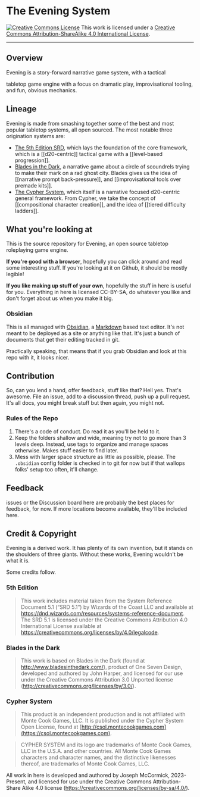 # The Evening System

<a rel="license" href="http://creativecommons.org/licenses/by-sa/4.0/"><img alt="Creative Commons License" style="border-width:0" src="https://i.creativecommons.org/l/by-sa/4.0/88x31.png" /></a>
This work is licensed under a <a rel="license" href="http://creativecommons.org/licenses/by-sa/4.0/">Creative Commons Attribution-ShareAlike 4.0 International License</a>.

---
## Overview

Evening is a story-forward narrative game system, with a tactical 

tabletop game engine with a focus on dramatic play, improvisational tooling, and fun, obvious mechanics.
## Lineage

Evening is made from smashing together some of the best and most popular tabletop systems, all open sourced. The most notable three origination systems are:

- [The 5th Edition SRD](https://dnd.wizards.com/resources/systems-reference-document), which lays the foundation of the core framework, which is a [[d20-centric]] tactical game with a [[level-based progression]].
- [Blades in the Dark](https://bladesinthedark.com/basics), a narrative game about a circle of scoundrels trying to make their mark on a rad ghost city. Blades gives us the idea of [[narrative prompt back-pressure]], and [[improvisational tools over premade kits]].
- [The Cypher System](https://csol.montecookgames.com/), which itself is a narrative focused d20-centric general framework. From Cypher, we take the concept of [[compositional character creation]], and the idea of [[tiered difficulty ladders]].

## What you're looking at

This is the source repository for Evening, an open source tabletop roleplaying game engine.

**If you're good with a browser**, hopefully you can click around and read some interesting stuff. If you're looking at it on Github, it should be mostly legible!

**If you like making up stuff of your own**, hopefully the stuff in here is useful for you. Everything in here is licensed CC-BY-SA, do whatever you like and don't forget about us when you make it big.
### Obsidian

This is all managed with [Obsidian](https://obsidian.md/), a [Markdown](https://www.markdownguide.org/) based text editor. It's not meant to be deployed as a site or anything like that. It's just a bunch of documents that get their editing tracked in git.

Practically speaking, that means that if you grab Obsidian and look at this repo with it, it looks nicer.
## Contribution

So, can you lend a hand, offer feedback, stuff like that? Hell yes. That's awesome. File an issue, add to a discussion thread, push up a pull request. It's all docs, you might break stuff but then again, you might not.
### Rules of the Repo

1. There's a code of conduct. Do read it as you'll be held to it.
2. Keep the folders shallow and wide, meaning try not to go more than 3 levels deep. Instead, use tags to organize and manage spaces otherwise. Makes stuff easier to find later.
3. Mess with larger space structure as little as possible, please. The `.obsidian` config folder is checked in to git for now but if that wallops folks' setup too often, it'll change.
## Feedback

issues or the Discussion board here are probably the best places for feedback, for now. If more locations become available, they'll be included here.
## Credit & Copyright

Evening is a derived work. It has plenty of its own invention, but it stands on the shoulders of three giants. Without these works, Evening wouldn't be what it is.

Some credits follow.
### **5th Edition**

> This work includes material taken from the System Reference Document 5.1 (“SRD 5.1”) by Wizards of the Coast LLC and available at https://dnd.wizards.com/resources/systems-reference-document. The SRD 5.1 is licensed under the Creative Commons Attribution 4.0 International License available at https://creativecommons.org/licenses/by/4.0/legalcode.

### **Blades in the Dark**

> This work is based on Blades in the Dark (found at http://www.bladesinthedark.com/), product of One Seven Design, developed and authored by John Harper, and licensed for our use under the Creative Commons Attribution 3.0 Unported license (http://creativecommons.org/licenses/by/3.0/).

### **Cypher System** 

> This product is an independent production and is not affiliated with Monte Cook Games, LLC. It is published under the Cypher System Open License, found at [http://csol.montecookgames.com](https://csol.montecookgames.com).

> CYPHER SYSTEM and its logo are trademarks of Monte Cook Games, LLC in the U.S.A. and other countries. All Monte Cook Games characters and character names, and the distinctive likenesses thereof, are trademarks of Monte Cook Games, LLC.

All work in here is developed and authored by Joseph McCormick, 2023-Present, and licensed for use under the Creative Commons Attribution-Share Alike 4.0 license (https://creativecommons.org/licenses/by-sa/4.0/).